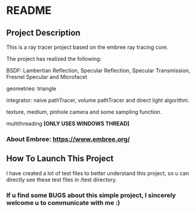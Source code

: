 # README

## Project Description

This is a ray tracer project based on the embree ray tracing core.

The project has realized the following:

BSDF: Lambertian Reflection, Specular Reflection, Specular Transmission, Fresnel Specular and Microfacet

geometries: triangle

integrator: naive pathTracer, volume pathTracer and direct light algorithm.

texture, medium, pinhole camera and some sampling function.

multithreading **[ONLY USES WINDOWS THREAD]**

### About Embree: https://www.embree.org/

## How To Launch This Project

I have created a lot of test files to better understand this project, so u can directly see these test files in /test directory.

### If u find some BUGS about this simple project, I sincerely welcome u to communicate with me :)

